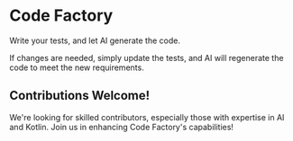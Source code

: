 # Code Factory
Write your tests, and let AI generate the code.

If changes are needed, simply update the tests, and AI will regenerate the code to meet the new requirements.

## Contributions Welcome! 
We're looking for skilled contributors, especially those with expertise in AI and Kotlin. Join us in enhancing Code Factory's capabilities!
